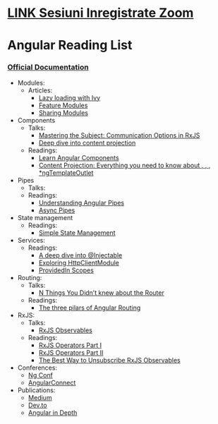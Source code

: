 # [LINK Sesiuni Inregistrate Zoom](https://creativeconcepttech-my.sharepoint.com/:f:/g/personal/cosmin_cctech_ai1/Eltw8vCUEZxHq3k0ilWXKWQBEg6mVtzXSkMIaGLWQmQe1w?e=ftFo8X)

# Angular Reading List

### [Official Documentation](https://angular.io/docs)
- Modules:
    - Articles:
        - [Lazy loading with Ivy](https://medium.com/angular-in-depth/lazy-loading-angular-modules-with-ivy-92c3a890eae1)
        - [Feature Modules](https://angular.io/guide/feature-modules)
        - [Sharing Modules](https://angular.io/guide/sharing-ngmodules)
- Components
    - Talks:
        - [Mastering the Subject: Communication Options in RxJS](https://www.youtube.com/watch?v=_q-HL9YX_pk)
        - [Deep dive into content projection](https://www.youtube.com/watch?v=PTwKhxLZ3jI&t=25s)
    - Readings:
        - [Learn Angular Components](https://indepth.dev/lean-angular-components#component-level-services--19/)
        - [Content Projection: Everything you need to know about <ng-template>, <ng-container>, <ng-content>, *ngTemplateOutlet](https://medium.com/free-code-camp/everything-you-need-to-know-about-ng-template-ng-content-ng-container-and-ngtemplateoutlet-4b7b51223691)
- Pipes
    - Talks:
    - Readings:
        - [Understanding Angular Pipes](https://itnext.io/understanding-angular-pipes-5d1154f57d4f)
        - [Async Pipes](https://medium.com/angular-in-depth/angular-question-rxjs-subscribe-vs-async-pipe-in-component-templates-c956c8c0c794)
- State management
    - Readings:
        - [Simple State Management](https://dev.to/avatsaev/simple-state-management-in-angular-with-only-services-and-rxjs-41p8)
- Services:
    - Readings:
        - [A deep dive into @Injectable](https://indepth.dev/a-deep-dive-into-injectable-and-providedin-in-ivy/)
        - [Exploring HttpClientModule](https://indepth.dev/exploring-the-httpclientmodule-in-angular/)
        - [ProvidedIn Scopes](https://indepth.dev/angulars-root-and-any-provider-scopes/)
- Routing:
    - Talks:
        - [N Things You Didn’t knew about the Router](https://www.youtube.com/watch?v=LaIAHOSKHCQ)
    - Readings:
        - [The three pilars of Angular Routing](https://indepth.dev/the-three-pillars-of-angular-routing-angular-router-series-introduction#the-lifecycle-of-a-router--2/)
- RxJS:
    - Talks:
        - [RxJS Observables](https://www.youtube.com/watch?v=q--U25yPTrA)
    - Readings:
        - [RxJS Operators Part I](https://codeburst.io/rx-js-operators-part-i-8d7a76218059)
        - [RxJS Operators Part II](https://medium.com/angular-in-depth/rx-js-operators-part-ii-673e62813cee)
        - [The Best Way to Unsubscribe RxJS Observables](https://medium.com/angular-in-depth/the-best-way-to-unsubscribe-rxjs-observable-in-the-angular-applications-d8f9aa42f6a0)
- Conferences:
    - [Ng Conf](https://www.youtube.com/user/ngconfvideos/videos)
    - [AngularConnect](https://www.youtube.com/channel/UCzrskTiT_ObAk3xBkVxMz5g/videos)
- Publications:
    - [Medium](https://medium.com)
    - [Dev.to](https://dev.to)
    - [Angular in Depth](https://indepth.dev/)

